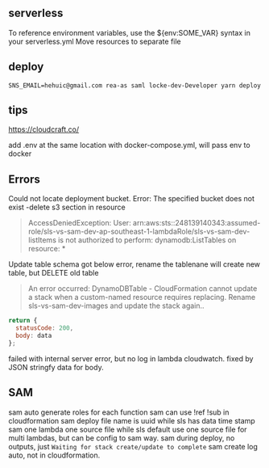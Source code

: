## serverless

To reference environment variables, use the ${env:SOME_VAR} syntax in your serverless.yml
Move resources to separate file

## deploy

```
SNS_EMAIL=hehuic@gmail.com rea-as saml locke-dev-Developer yarn deploy
```

## tips

https://cloudcraft.co/

add .env at the same location with docker-compose.yml, will pass env to docker

## Errors

Could not locate deployment bucket. Error: The specified bucket does not exist
-delete s3 section in resource

> AccessDeniedException: User: arn:aws:sts::248139140343:assumed-role/sls-vs-sam-dev-ap-southeast-1-lambdaRole/sls-vs-sam-dev-listItems is not authorized to perform: dynamodb:ListTables on resource: \*

Update table schema got below error, rename the tablenane will create new table, but DELETE old table

> An error occurred: DynamoDBTable - CloudFormation cannot update a stack when a custom-named resource requires replacing. Rename sls-vs-sam-dev-images and update the stack again..

```js
return {
  statusCode: 200,
  body: data
};
```

failed with internal server error, but no log in lambda cloudwatch. fixed by JSON stringfy data for body.

## SAM
sam auto generate roles for each function
sam can use !ref !sub in cloudformation
sam deploy file name is uuid while sls has data time stamp
sam one lambda one source file while sls default use one source file for multi lambdas, but can be config to sam way.
sam during deploy, no outputs, just `Waiting for stack create/update to complete`
sam create log auto, not in cloudformation.
